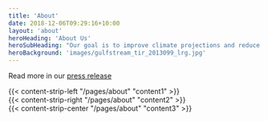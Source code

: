```yaml
---
title: 'About'
date: 2018-12-06T09:29:16+10:00
layout: 'about'
heroHeading: 'About Us'
heroSubHeading: "Our goal is to improve climate projections and reduce climate model biases"
heroBackground: 'images/gulfstream_tir_2013099_lrg.jpg'
---
```


Read more in our [press release](https://www.nyu.edu/about/news-publications/news/2021/march/international-collaboration-will-use-artificial-intelligence-to-.html)
<div>
{{< content-strip-left "/pages/about" "content1" >}}
</div>
<div>
{{< content-strip-right "/pages/about" "content2" >}}
</div>
<div>
{{< content-strip-center "/pages/about" "content3" >}}
</div>
